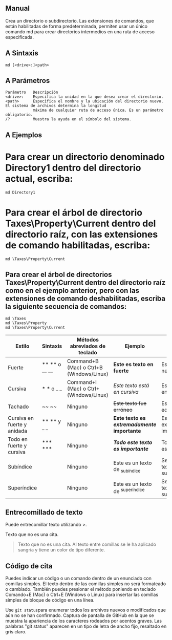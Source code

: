 ## Manual

Crea un directorio o subdirectorio. Las extensiones de comandos, que están habilitadas de forma predeterminada, permiten usar un único comando md para crear directorios intermedios en una ruta de acceso especificada.


## A Sintaxis

    md [<drive>:]<path>

## A Parámetros

    Parámetro	Descripción
    <drive>:	Especifica la unidad en la que desea crear el directorio.
    <path>	    Especifica el nombre y la ubicación del directorio nuevo. El sistema de archivos determina la longitud
                máxima de cualquier ruta de acceso única. Es un parámetro obligatorio.
    /?	        Muestra la ayuda en el símbolo del sistema.

## A Ejemplos
# Para crear un directorio denominado Directory1 dentro del directorio actual, escriba:
         
    md Directory1
# Para crear el árbol de directorio Taxes\Property\Current dentro del directorio raíz, con las extensiones de comando habilitadas, escriba:

    md \Taxes\Property\Current
    
## Para crear el árbol de directorios Taxes\Property\Current dentro del directorio raíz como en el ejemplo anterior, pero con las extensiones de comando deshabilitadas, escriba la siguiente secuencia de comandos:
    md \Taxes
    md \Taxes\Property
    md \Taxes\Property\Current
| Estilo                        | Sintaxis       | Métodos abreviados de teclado        | Ejemplo                                    | Resultados                               |
|-------------------------------|----------------|---------------------------------------|--------------------------------------------|------------------------------------------|
| Fuerte                        | ** ** o __ __ | Command+B (Mac) o Ctrl+B (Windows/Linux) | **Este es texto en fuerte**                     | Esto es texto en negrita.                |
| Cursiva                       | * * o _ _     | Command+I (Mac) o CtrI+ (Windows/Linux)  | _Este texto está en cursiva_                 | Este texto está en cursiva               |
| Tachado                       | ~~ ~~          | Ninguno                               | ~~Este texto fue erróneo~~                 | Este texto está equivocado               |
| Cursiva en fuerte y anidada  | ** ** y _ _   | Ninguno                               | **Este texto es _extremadamente_ importante**     | Este texto es extremadamente importante |
| Todo en fuerte y cursiva    | *** ***        | Ninguno                               | ***Todo este texto es importante***          | Todo este texto es importante           |
| Subíndice                    | <sub> </sub>  | Ninguno                               | Este es un texto de <sub>subíndice</sub>        | Se trata de un texto de subíndice       |
| Superíndice                  | <sup> </sup>  | Ninguno                               | Este es un texto de <sup>superíndice</sup>      | Se trata de un texto de superíndice     |



## Entrecomillado de texto
Puede entrecomillar texto utilizando >.

Texto que no es una cita.

> Texto que no es una cita.
Al texto entre comillas se le ha aplicado sangría y tiene un color de tipo diferente.

## Código de cita
Puedes indicar un código o un comando dentro de un enunciado con comillas simples. El texto dentro de las comillas simples no será formateado o cambiado. También puedes presionar el método poniendo en teclado Comando+E (Mac) o Ctrl+E (Windows o Linux) para insertar las comillas simples de bloque de código en una línea.

Use `git status`para enumerar todos los archivos nuevos o modificados que aún no se han confirmado.
Captura de pantalla de GitHub  en la que se muestra la apariencia de los caracteres rodeados por acentos graves. Las palabras "git status" aparecen en un tipo de letra de ancho fijo, resaltado en gris claro.
